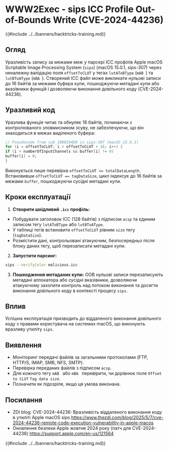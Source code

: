 # WWW2Exec - sips ICC Profile Out-of-Bounds Write (CVE-2024-44236)

{{#include ../../banners/hacktricks-training.md}}

## Огляд

Уразливість запису за межами меж у парсері ICC профілів Apple macOS Scriptable Image Processing System (`sips`) (macOS 15.0.1, sips-307) через неналежну валідацію поля `offsetToCLUT` у тегах `lutAToBType` (`mAB `) та `lutBToAType` (`mBA `). Створений ICC файл може викликати нульові записи до 16 байтів за межами буфера купи, пошкоджуючи метадані купи або вказівники функцій і дозволяючи виконання довільного коду (CVE-2024-44236).

## Уразливий код

Уразлива функція читає та обнуляє 16 байтів, починаючи з контролюваного зловмисником зсуву, не забезпечуючи, що він знаходиться в межах виділеного буфера:
```c
// Pseudocode from sub_1000194D0 in sips-307 (macOS 15.0.1)
for (i = offsetToCLUT; i < offsetToCLUT + 16; i++) {
if (i > numberOfInputChannels && buffer[i] != 0)
buffer[i] = 0;
}
```
Виконується лише перевірка `offsetToCLUT <= totalDataLength`. Встановивши `offsetToCLUT == tagDataSize`, цикл індексує до 16 байтів за межами `buffer`, пошкоджуючи сусідні метадані купи.

## Кроки експлуатації

1. **Створити шкідливий `.icc` профіль:**
- Побудувати заголовок ICC (128 байтів) з підписом `acsp` та єдиним записом тегу `lutAToBType` або `lutBToAType`.
- У таблиці тегів встановити `offsetToCLUT` рівним `size` тегу (`tagDataSize`).
- Розмістити дані, контрольовані атакуючим, безпосередньо після блоку даних тегу, щоб перезаписати метадані купи.
2. **Запустити парсинг:**

```bash
sips --verifyColor malicious.icc
```

3. **Пошкодження метаданих купи:** OOB нульові записи перезаписують метадані аллокатора або сусідні вказівники, дозволяючи атакуючому захопити контроль над потоком виконання та досягти виконання довільного коду в контексті процесу `sips`.

## Вплив

Успішна експлуатація призводить до віддаленого виконання довільного коду з правами користувача на системах macOS, що виконують вразливу утиліту `sips`.

## Виявлення

- Моніторинг передачі файлів за загальними протоколами (FTP, HTTP/S, IMAP, SMB, NFS, SMTP).
- Перевірка переданих файлів з підписом `acsp`.
- Для кожного тегу `mAB ` або `mBA ` перевірити, чи дорівнює поле `Offset to CLUT` `Tag data size`.
- Позначити як підозріле, якщо ця умова виконана.

## Посилання

- ZDI blog: CVE-2024-44236: Вразливість віддаленого виконання коду в утиліті Apple macOS sips
https://www.thezdi.com/blog/2025/5/7/cve-2024-44236-remote-code-execution-vulnerability-in-apple-macos
- Оновлення безпеки Apple жовтня 2024 року (патч для CVE-2024-44236)
https://support.apple.com/en-us/121564

{{#include ../../banners/hacktricks-training.md}}
